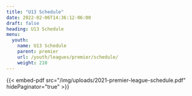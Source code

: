 ```yaml
---
title: "U13 Schedule"
date: 2022-02-06T14:36:12-06:00
draft: false
heading: U13 Schedule
menu:
  youth:
    name: U13 Schedule
    parent: premier
    url: /youth/leagues/premier/schedule/
    weight: 210
---
```

{{< embed-pdf src="/img/uploads/2021-premier-league-schedule.pdf" hidePaginator="true" >}}